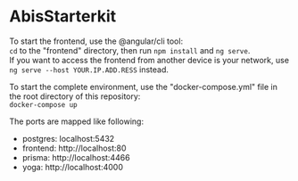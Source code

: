 # AbisStarterkit

To start the frontend, use the @angular/cli tool:  
```cd``` to the "frontend" directory, then run ```npm install``` and ```ng serve```.  
If you want to access the frontend from another device is your network, use ```ng serve --host YOUR.IP.ADD.RESS``` instead.
  
To start the complete environment, use the "docker-compose.yml" file in the root directory of this repository:  
```docker-compose up```  
  
The ports are mapped like following:  
* postgres: localhost:5432  
* frontend: http://localhost:80  
* prisma: http://localhost:4466  
* yoga: http://localhost:4000  
